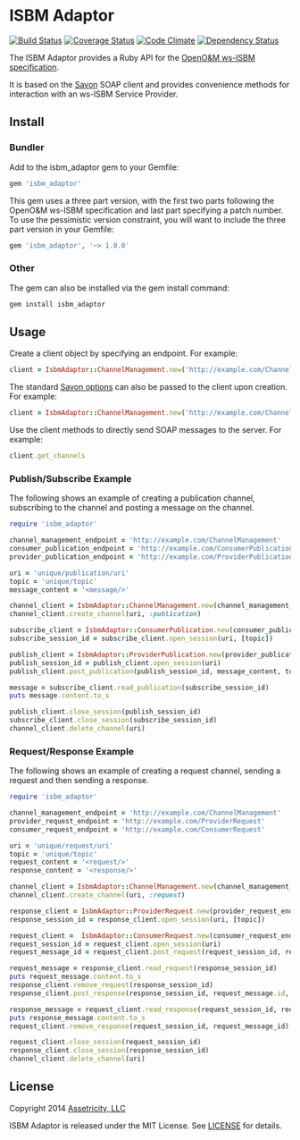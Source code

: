 # ISBM Adaptor

[![Build Status](https://travis-ci.com/assetricity/isbm_adaptor.svg)](https://travis-ci.com/assetricity/isbm_adaptor)
[![Coverage Status](https://coveralls.io/repos/assetricity/isbm_adaptor/badge.svg?branch=master)](https://coveralls.io/r/assetricity/isbm_adaptor?branch=master)
[![Code Climate](https://codeclimate.com/github/assetricity/isbm_adaptor.svg)](https://codeclimate.com/github/assetricity/isbm_adaptor)
[![Dependency Status](https://gemnasium.com/assetricity/isbm_adaptor.svg)](https://gemnasium.com/assetricity/isbm_adaptor)

The ISBM Adaptor provides a Ruby API for the [OpenO&M ws-ISBM specification](http://www.openoandm.org/ws-isbm).

It is based on the [Savon](http://savonrb.com) SOAP client and provides convenience methods for interaction with an ws-ISBM Service Provider.

## Install

### Bundler

Add to the isbm_adaptor gem to your Gemfile:

```ruby
gem 'isbm_adaptor'
```

This gem uses a three part version, with the first two parts following the OpenO&M ws-ISBM specification and last part specifying a patch number. To use the pessimistic version constraint, you will want to include the three part version in your Gemfile:

```ruby
gem 'isbm_adaptor', '~> 1.0.0'
```

### Other

The gem can also be installed via the gem install command:

```bash
gem install isbm_adaptor
```

## Usage

Create a client object by specifying an endpoint. For example:

```ruby
client = IsbmAdaptor::ChannelManagement.new('http://example.com/ChannelManagement')
```

The standard [Savon options](http://savonrb.com/version2/globals.html) can also be passed to the client upon creation. For example:

```ruby
client = IsbmAdaptor::ChannelManagement.new('http://example.com/ChannelManagement', log: true)
```

Use the client methods to directly send SOAP messages to the server. For example:

```ruby
client.get_channels
```

### Publish/Subscribe Example

The following shows an example of creating a publication channel, subscribing to the channel and posting a message on the channel.

```ruby
require 'isbm_adaptor'

channel_management_endpoint = 'http://example.com/ChannelManagement'
consumer_publication_endpoint = 'http://example.com/ConsumerPublication'
provider_publication_endpoint = 'http://example.com/ProviderPublication'

uri = 'unique/publication/uri'
topic = 'unique/topic'
message_content = '<message/>'

channel_client = IsbmAdaptor::ChannelManagement.new(channel_management_endpoint)
channel_client.create_channel(uri, :publication)

subscribe_client = IsbmAdaptor::ConsumerPublication.new(consumer_publication_endpoint)
subscribe_session_id = subscribe_client.open_session(uri, [topic])

publish_client = IsbmAdaptor::ProviderPublication.new(provider_publication_endpoint)
publish_session_id = publish_client.open_session(uri)
publish_client.post_publication(publish_session_id, message_content, topic)

message = subscribe_client.read_publication(subscribe_session_id)
puts message.content.to_s

publish_client.close_session(publish_session_id)
subscribe_client.close_session(subscribe_session_id)
channel_client.delete_channel(uri)
```

### Request/Response Example

The following shows an example of creating a request channel, sending a request and then sending a response.

```ruby
require 'isbm_adaptor'

channel_management_endpoint = 'http://example.com/ChannelManagement'
provider_request_endpoint = 'http://example.com/ProviderRequest'
consumer_request_endpoint = 'http://example.com/ConsumerRequest'

uri = 'unique/request/uri'
topic = 'unique/topic'
request_content = '<request/>'
response_content = '<response/>'

channel_client = IsbmAdaptor::ChannelManagement.new(channel_management_endpoint)
channel_client.create_channel(uri, :request)

response_client = IsbmAdaptor::ProviderRequest.new(provider_request_endpoint)
response_session_id = response_client.open_session(uri, [topic])

request_client =  IsbmAdaptor::ConsumerRequest.new(consumer_request_endpoint)
request_session_id = request_client.open_session(uri)
request_message_id = request_client.post_request(request_session_id, request_content, topic)

request_message = response_client.read_request(response_session_id)
puts request_message.content.to_s
response_client.remove_request(response_session_id)
response_client.post_response(response_session_id, request_message.id, response_content)

response_message = request_client.read_response(request_session_id, request_message_id)
puts response_message.content.to_s
request_client.remove_response(request_session_id, request_message_id)

request_client.close_session(request_session_id)
response_client.close_session(response_session_id)
channel_client.delete_channel(uri)
```

## License

Copyright 2014 [Assetricity, LLC](http://assetricity.com)

ISBM Adaptor is released under the MIT License. See [LICENSE](https://github.com/assetricity/isbm_adaptor/blob/master/LICENSE) for details.

